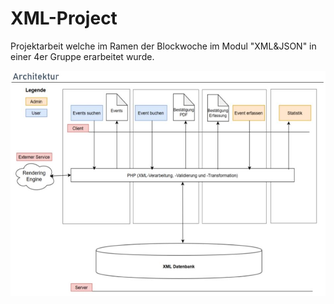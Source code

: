 # XML-Project
Projektarbeit welche im Ramen der Blockwoche im Modul "XML&JSON" in einer 4er Gruppe erarbeitet wurde.

![Image of Architecture](architeturce.JPG)
